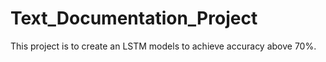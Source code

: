 # Text_Documentation_Project
 This project is to create an LSTM models to achieve accuracy above 70%.
